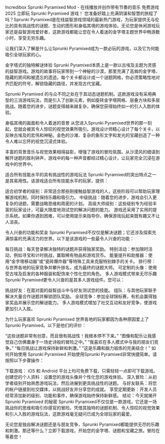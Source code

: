 Incredibox Sprunki Pyramixed Mod - 在线播放并创作带有节奏的音乐 免费游戏 2025
立即玩 Sprunki Pyramixed 游戏！
您准备好踏上充满阴谋和智慧的旅程了吗？Sprunki Pyramixed是在线益智游戏领域的最新热门游戏，为玩家提供无与伦比的具有挑战性的谜题、生动的图形和身临其境的游戏体验。无论您是休闲游戏玩家还是益智游戏爱好者，这款游戏都能让您在令人着迷的金字塔主题世界中畅游数小时，享受无穷乐趣。

让我们深入了解是什么让Sprunki Pyramixed成为一款必玩的游戏，以及它为何能吸引全球玩家的心。

金字塔式的独特解谜体验
Sprunki Pyramixed本质上是一款以古埃及主题为灵感的益智游戏。游戏的故事将玩家带到一个神秘的沙漠，那里充满了高耸的金字塔、隐藏的房间和被遗忘的遗迹。每个关卡都设计成一个谜题网格，你必须策略性地对齐匹配的符号，解锁隐藏的路径，并发现古代宝藏。

Sprunki Pyramixed 的与众不同之处在于其动态谜题机制。这款游戏没有采用典型的三消游戏玩法，而是引入了创新元素，例如旋转金字塔网格、层叠方块和多层挑战。随着您的进步，谜题变得越来越复杂，确保您获得始终如一的引人入胜的体验。

身临其境的画面和令人着迷的音景
从您进入Sprunki Pyramixed世界的那一刻起，您就会被其令人惊叹的视觉效果所吸引。游戏设计师精心设计了每个关卡，以反映古埃及的宏伟和神秘。金色的沙滩、复杂的象形文字和发光的宝藏创造了一种令人难以忘怀的视觉沉浸式体验。

丰富的背景音乐与视觉效果相得益彰，增强了游戏的冒险氛围。从沙漠风的细语到解开谜题的胜利钟声，游戏中的每一种声音都经过精心设计，让玩家完全沉浸在游戏中的世界中。

适合所有技能水平的具有挑战性的游戏玩法
Sprunki Pyramixed的突出特点之一是其易用性。该游戏适合所有技能水平的玩家，提供：

适合初学者的级别：非常适合那些刚接触益智游戏的人，这些阶段可以帮助玩家理解游戏机制，同时保持乐趣和吸引力。
中级挑战：随着您的进步，游戏会引入更复杂的谜题，需要战略思维和周密的计划。
高级大师级别：这些级别专为经验丰富的玩家设计，可最大限度地测试您的解决问题的能力。
游戏还采用了实用的提示系统。如果你遇到困难，可以使用提示来指导你，确保游戏玩起来既有趣又不让人沮丧。

令人兴奋的功能和奖金
Sprunki Pyramixed不仅仅是解决谜题；它还涉及探索充满惊喜的充满活力的世界。以下是该游戏的一些最令人兴奋的功能：

每日挑战：每天登录解决独特的谜题并获得独家奖励。
特别活动：参加限时活动，例如寻宝和计时挑战，赢取稀有物品和游戏货币。
能量提升和助推器：使用“金字塔移动器”或“瓷砖爆炸器”等特殊工具来克服特别棘手的关卡。
排行榜：与世界各地的玩家竞争并攀升排名，成为最终的谜题大师。
可定制的头像：使用受古埃及启发的各种服装和配饰来个性化您的角色。
多人游戏模式带来无尽乐趣
Sprunki Pyramixed更令人兴奋的是其多人游戏组件。您可以：

挑战好友：在面对面的益智战斗中与好友测试您的技能。
组队：与其他玩家联手解决大量合作谜题并解锁团队奖励。
全球竞争：参加全球锦标赛，有机会赢得独家奖品并展示您的解谜能力。
多人游戏模式增加了社交互动和友好竞争，使游戏更加引人入胜。

为什么玩家喜欢 Sprunki Pyramixed
世界各地的玩家都因为各种原因爱上了Sprunki Pyramixed。以下是他们的评价：

“这些谜题非常有创意，而且很有挑战性！我根本停不下来。”
“图像和配乐让我感觉自己仿佛置身于一场史诗般的冒险之中。”
“我喜欢在多人模式中与我的朋友们竞争。”
“每日挑战让游戏保持新鲜和刺激。”
“这是乐趣和脑力锻炼的完美结合！”
如何开始使用 Sprunki Pyramixed
开始使用Sprunki Pyramixed非常快捷简单。请按照以下步骤操作：

下载游戏： iOS 和 Android 平台上均可免费下载，只需轻轻一点即可下载游戏。
创建您的个人资料：设置您的游戏头像并个性化您的游戏体验。
深入冒险：从初学者级别开始熟悉游戏玩法，然后进展到更具挑战性的谜题。
与好友联系：将您的帐户链接到社交媒体，以挑战好友并分享您的成就。
享受定期更新：开发人员经常添加新的级别、功能和事件，确保游戏始终保持新鲜感。
结论：今天就揭开 Sprunki Pyramixed 的秘密
Sprunki Pyramixed不仅仅是一款游戏，它还是一场挑战你的思维和吸引你感官的冒险。凭借其独特的谜题机制、令人惊叹的视觉效果和引人入胜的游戏玩法，这款游戏毫无疑问已成为全球玩家的最爱。

无论您是独自解决谜题还是与朋友竞争，Sprunki Pyramixed都能提供无尽的乐趣和刺激。那还等什么？立即下载游戏，开始您的金字塔、谜题和宝藏之旅。冒险在等着您！
